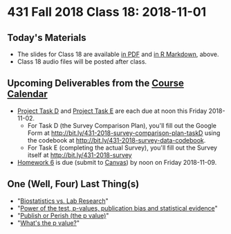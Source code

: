 # 431 Fall 2018 Class 18: 2018-11-01

## Today's Materials

- The slides for Class 18 are available [in PDF](https://github.com/THOMASELOVE/431-2018/blob/master/slides/class18/431_class-18-slides_2018.pdf) and [in R Markdown](https://github.com/THOMASELOVE/THOMASELOVE/431-2018/master/slides/class18/431_class-18-slides_2018.Rmd), above.
- Class 18 audio files will be posted after class.

## Upcoming Deliverables from the [Course Calendar](https://github.com/THOMASELOVE/431-2018/blob/master/calendar.md)

- [Project Task D](https://thomaselove.github.io/431-2018-project/taskD.html) and [Project Task E](https://thomaselove.github.io/431-2018-project/taskE.html) are each due at noon this Friday 2018-11-02. 
    - For Task D (the Survey Comparison Plan), you'll fill out the Google Form at http://bit.ly/431-2018-survey-comparison-plan-taskD using the codebook at http://bit.ly/431-2018-survey-data-codebook.
    - For Task E (completing the actual Survey), you'll fill out the Survey itself at http://bit.ly/431-2018-survey
- [Homework 6](https://github.com/THOMASELOVE/431-2018/blob/master/homework/Homework6/431-2018-hw6.md) is due (submit to [Canvas](https://canvas.case.edu/)) by noon on Friday 2018-11-09.

## One (Well, Four) Last Thing(s)

- "[Biostatistics vs. Lab Research](https://www.youtube.com/watch?v=PbODigCZqL8)"
- "[Power of the test, p-values, publication bias and statistical evidence](https://www.youtube.com/watch?v=kMYxd6QeAss)"
- "[Publish or Perish (the p value)](https://www.youtube.com/watch?v=ax0tDcFkPic)"
- "[What's the p value?](https://www.youtube.com/watch?v=ax0tDcFkPic)"
